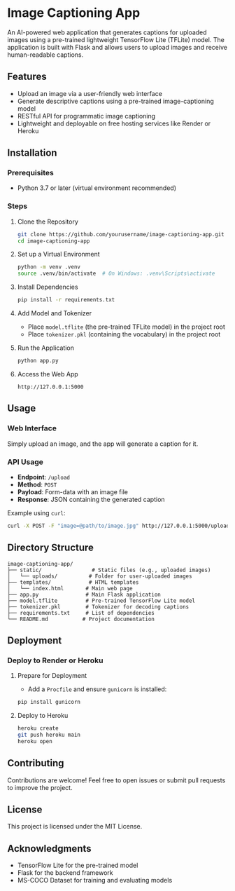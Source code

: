 # Image Captioning App

An AI-powered web application that generates captions for uploaded images using a pre-trained lightweight TensorFlow Lite (TFLite) model. The application is built with Flask and allows users to upload images and receive human-readable captions.

## Features

- Upload an image via a user-friendly web interface
- Generate descriptive captions using a pre-trained image-captioning model
- RESTful API for programmatic image captioning
- Lightweight and deployable on free hosting services like Render or Heroku

## Installation

### Prerequisites

- Python 3.7 or later (virtual environment recommended)

### Steps

1. Clone the Repository
   ```bash
   git clone https://github.com/yourusername/image-captioning-app.git
   cd image-captioning-app
   ```

2. Set up a Virtual Environment
   ```bash
   python -m venv .venv
   source .venv/bin/activate  # On Windows: .venv\Scripts\activate
   ```

3. Install Dependencies
   ```bash
   pip install -r requirements.txt
   ```

4. Add Model and Tokenizer
   - Place `model.tflite` (the pre-trained TFLite model) in the project root
   - Place `tokenizer.pkl` (containing the vocabulary) in the project root

5. Run the Application
   ```bash
   python app.py
   ```

6. Access the Web App
   ```
   http://127.0.0.1:5000
   ```

## Usage

### Web Interface

Simply upload an image, and the app will generate a caption for it.

### API Usage

- **Endpoint**: `/upload`
- **Method**: `POST`
- **Payload**: Form-data with an image file
- **Response**: JSON containing the generated caption

Example using `curl`:
```bash
curl -X POST -F "image=@path/to/image.jpg" http://127.0.0.1:5000/upload
```

## Directory Structure

```
image-captioning-app/
├── static/                # Static files (e.g., uploaded images)
│   └── uploads/          # Folder for user-uploaded images
├── templates/            # HTML templates
│   └── index.html       # Main web page
├── app.py               # Main Flask application
├── model.tflite         # Pre-trained TensorFlow Lite model
├── tokenizer.pkl        # Tokenizer for decoding captions
├── requirements.txt     # List of dependencies
└── README.md           # Project documentation
```

## Deployment

### Deploy to Render or Heroku

1. Prepare for Deployment
   - Add a `Procfile` and ensure `gunicorn` is installed:
   ```bash
   pip install gunicorn
   ```

2. Deploy to Heroku
   ```bash
   heroku create
   git push heroku main
   heroku open
   ```

## Contributing

Contributions are welcome! Feel free to open issues or submit pull requests to improve the project.

## License

This project is licensed under the MIT License.

## Acknowledgments

- TensorFlow Lite for the pre-trained model
- Flask for the backend framework
- MS-COCO Dataset for training and evaluating models
